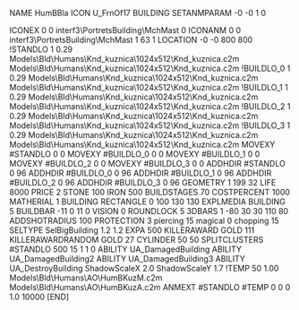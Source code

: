 NAME HumBBla
ICON U_FrnOf17
BUILDING
SETANMPARAM -0 -0 1 0

ICONEX 0 0 interf3\PortretsBuilding\MchMast 0
ICONANM 0 0 interf3\PortretsBuilding\MchMast 1 63 1
LOCATION -0 -0 800 800
!STANDLO      1 0.29 Models\Bld\Humans\Knd_kuznica\1024x512\Knd_kuznica.c2m Models\Bld\Humans\Knd_kuznica\1024x512\Knd_kuznica.c2m
!BUILDLO_0    1 0.29 Models\Bld\Humans\Knd_kuznica\1024x512\Knd_kuznica.c2m Models\Bld\Humans\Knd_kuznica\1024x512\Knd_kuznica.c2m
!BUILDLO_1    1 0.29 Models\Bld\Humans\Knd_kuznica\1024x512\Knd_kuznica.c2m Models\Bld\Humans\Knd_kuznica\1024x512\Knd_kuznica.c2m
!BUILDLO_2    1 0.29 Models\Bld\Humans\Knd_kuznica\1024x512\Knd_kuznica.c2m Models\Bld\Humans\Knd_kuznica\1024x512\Knd_kuznica.c2m
!BUILDLO_3    1 0.29 Models\Bld\Humans\Knd_kuznica\1024x512\Knd_kuznica.c2m Models\Bld\Humans\Knd_kuznica\1024x512\Knd_kuznica.c2m
MOVEXY #STANDLO   0 0
MOVEXY #BUILDLO_0 0 0
MOVEXY #BUILDLO_1 0 0
MOVEXY #BUILDLO_2 0 0
MOVEXY #BUILDLO_3 0 0
ADDHDIR #STANDLO 0 96
ADDHDIR #BUILDLO_0 0 96
ADDHDIR #BUILDLO_1 0 96
ADDHDIR #BUILDLO_2 0 96
ADDHDIR #BUILDLO_3 0 96
GEOMETRY 1 199 32
LIFE     8000
PRICE 2 STONE 100 IRON 500
BUILDSTAGES 70
COSTPERCENT 1000
MATHERIAL 1 BUILDING
RECTANGLE    0 100 130 130
EXPLMEDIA BUILDING 5
BUILDBAR -11 0 11 0
VISION 0
ROUNDLOCK 5
3DBARS 1 -80 30 30 110 80
ADDSHOTRADIUS 100
PROTECTION 3 piercing 15 magical 0 chopping 15
SELTYPE SelBigBuilding 1.2 1.2
EXPA 500
KILLERAWARD             GOLD 111
KILLERAWARDRANDOM       GOLD 27
CYLINDER 50 50
SPLITCLUSTERS #STANDLO 500 15 1 1 0
ABILITY UA_DamagedBuilding
ABILITY UA_DamagedBuilding2
ABILITY UA_DamagedBuilding3
ABILITY UA_DestroyBuilding
ShadowScaleX 2.0
ShadowScaleY 1.7
!TEMP 50 1.00 Models\Bld\Humans\AO\HumBKuzM.c2m Models\Bld\Humans\AO\HumBKuzA.c2m
ANMEXT #STANDLO #TEMP 0 0 0 1.0 10000
[END]
